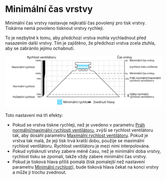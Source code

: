 Minimální čas vrstvy
====
Minimální čas vrstvy nastavuje nejkratší čas povolený pro tisk vrstvy. Tiskárna nemá povoleno tisknout vrstvy rychleji.

To je nezbytné k tomu, aby předchozí vrstva mohla vychladnout před nasazením další vrstvy. Tím je zajištěno, že předchozí vrstva zcela ztuhla, aby se zabránilo jejímu ochabnutí.

![Jaká rychlost ventilátoru se používá, a kde](../images/cool_fan_speed_cs.svg)

Toto nastavení má tři efekty:
* Pokud se vrstva tiskne rychleji, než je uvedeno v parametru [Práh 
 normální/maximální rychlosti ventilátoru](cool_min_layer_time_fan_speed_max.md), zvýší se rychlost ventilátoru tak, aby dosáhl parametru [Maximální rychlost ventilátoru](cool_fan_speed_max.md). Pokud je vrstva tak malá, že její tisk trvá kratší dobu, použije se maximální rychlost ventilátoru. Rychlost ventilátoru je mezi nimi interpolována.
* Pokud vytisknutí vrstvy zabere méně času, než je minimální doba vrstvy, rychlost tisku se zpomalí, takže vždy zabere minimální čas vrstvy.
* Pokud je tisková hlava příliš pomalá (tisk pomalejší než nastavení parametru [Minimální rychlost](cool_min_speed.md)), bude tisková hlava čekat na konci vrstvy a může ji trochu zvednout.
